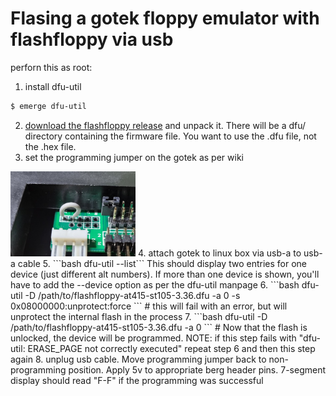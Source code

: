 # Flasing a gotek floppy emulator with flashfloppy via usb

perforn this as root:

1. install dfu-util

```bash
$ emerge dfu-util
```
2. [download the flashfloppy release](https://github.com/keirf/flashfloppy/releases) and unpack it. There will be a dfu/ directory containing the firmware file. You want to use the .dfu file, not the .hex file.
3. set the programming jumper on the gotek as per wiki
<img src="programming_jumper.jpg" alt="programming jumper" width="200"/>
4. attach gotek to linux box via usb-a to usb-a cable
5. ```bash dfu-util --list``` This should display two entries for one device (just different alt numbers). If more than one device is shown, you'll have to add the --device option as per the dfu-util manpage
6. ```bash dfu-util -D /path/to/flashfloppy-at415-st105-3.36.dfu -a 0 -s 0x08000000:unprotect:force ``` # this will fail with an error, but will unprotect the internal flash in the process
7. ```bash dfu-util -D /path/to/flashfloppy-at415-st105-3.36.dfu -a 0 ``` # Now that the flash is unlocked, the device will be programmed. NOTE: if this step fails with "dfu-util: ERASE_PAGE not correctly executed" repeat step 6 and then this step again
8. unplug usb cable. Move programming jumper back to non-programming position. Apply 5v to appropriate berg header pins. 7-segment display should read "F-F" if the programming was successful
